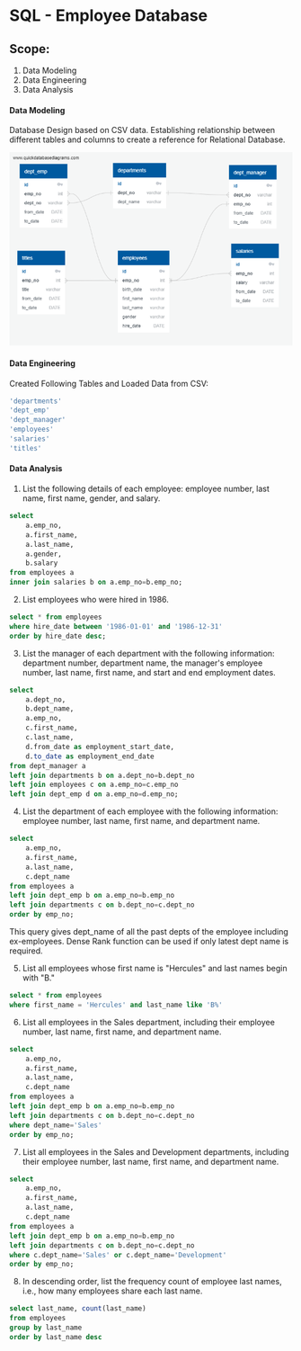 # SQL - Employee Database

## Scope: 

1. Data Modeling
2. Data Engineering
3. Data Analysis


#### Data Modeling

Database Design based on CSV data. Establishing relationship between different tables and columns to create a reference for Relational Database.

![](EmployeeSQL/DBD-Employees.png)

#### Data Engineering

Created Following Tables and Loaded Data from CSV:

```sql
'departments'
'dept_emp'
'dept_manager'
'employees'
'salaries'
'titles'
```

#### Data Analysis


1. List the following details of each employee: employee number, last name, first name, gender, and salary.
```sql
select 
	a.emp_no, 
	a.first_name,
	a.last_name,
	a.gender,
	b.salary
from employees a
inner join salaries b on a.emp_no=b.emp_no;
```

2. List employees who were hired in 1986.
```sql
select * from employees
where hire_date between '1986-01-01' and '1986-12-31'
order by hire_date desc;
```

3. List the manager of each department with the following information: 
department number, department name, the manager's employee number, last name, first name, 
and start and end employment dates.
```sql
select 
	a.dept_no,
	b.dept_name,
	a.emp_no,
	c.first_name,
	c.last_name,
	d.from_date as employment_start_date,
	d.to_date as employment_end_date	
from dept_manager a
left join departments b on a.dept_no=b.dept_no
left join employees c on a.emp_no=c.emp_no
left join dept_emp d on a.emp_no=d.emp_no;
```

4. List the department of each employee with the following information: 
employee number, last name, first name, and department name.
```sql
select 
	a.emp_no,
	a.first_name,
	a.last_name,
	c.dept_name
from employees a 
left join dept_emp b on a.emp_no=b.emp_no
left join departments c on b.dept_no=c.dept_no
order by emp_no;
```
This query gives dept_name of all the past depts of the employee including ex-employees. 
Dense Rank function can be used if only latest dept name is required.


5. List all employees whose first name is "Hercules" and last names begin with "B."
```sql
select * from employees
where first_name = 'Hercules' and last_name like 'B%'
```

6. List all employees in the Sales department, including their employee number, last name, first name, and department name.
```sql
select 
	a.emp_no,
	a.first_name,
	a.last_name,
	c.dept_name
from employees a 
left join dept_emp b on a.emp_no=b.emp_no
left join departments c on b.dept_no=c.dept_no
where dept_name='Sales'
order by emp_no;
```

7. List all employees in the Sales and Development departments, including their 
employee number, last name, first name, and department name.
```sql
select 
	a.emp_no,
	a.first_name,
	a.last_name,
	c.dept_name
from employees a 
left join dept_emp b on a.emp_no=b.emp_no
left join departments c on b.dept_no=c.dept_no
where c.dept_name='Sales' or c.dept_name='Development'
order by emp_no;
```

8. In descending order, list the frequency count of employee last names, i.e., how many employees share each last name.
```sql
select last_name, count(last_name)
from employees
group by last_name
order by last_name desc
```
